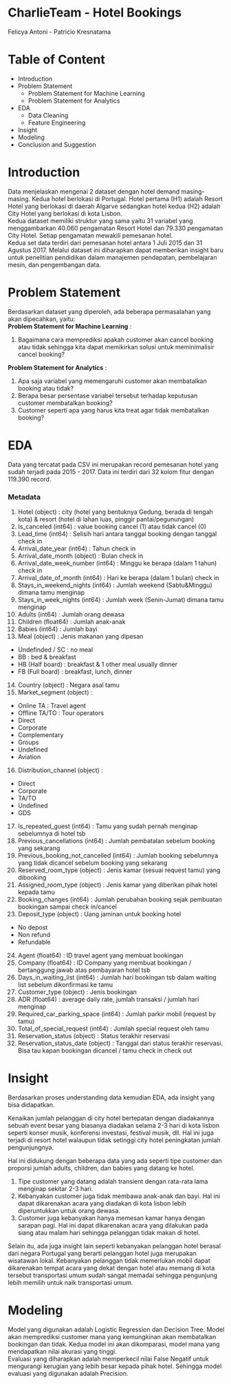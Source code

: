 # **CharlieTeam - Hotel Bookings**
Felicya Antoni - Patricio Kresnatama

# **Table of Content**
- Introduction
- Problem Statement
    - Problem Statement for Machine Learning
    - Problem Statement for Analytics
- EDA
    - Data Cleaning
    - Feature Engineering
- Insight
- Modeling
- Conclusion and Suggestion

# **Introduction**
Data menjelaskan mengenai 2 dataset dengan hotel demand masing-masing. Kedua hotel berlokasi di Portugal. Hotel
pertama (H1) adalah Resort Hotel yang berlokasi di daerah Algarve sedangkan hotel kedua (H2) adalah City Hotel yang berlokasi di kota Lisbon.\
Kedua dataset memiliki struktur yang sama yaitu 31 variabel yang menggambarkan 40.060 pengamatan Resort Hotel dan 79.330 pengamatan City Hotel. Setiap pengamatan mewakili pemesanan hotel.  
Kedua set data terdiri dari pemesanan hotel antara 1 Juli 2015 dan 31 Agustus 2017. 
Melalui dataset ini diharapkan dapat memberikan insight baru untuk penelitian pendidikan dalam manajemen pendapatan, pembelajaran mesin, dan pengembangan data.

# **Problem Statement**
Berdasarkan dataset yang diperoleh, ada beberapa permasalahan yang akan dipecahkan, yaitu: \
**Problem Statement for Machine Learning** :
1. Bagaimana cara memprediksi apakah customer akan cancel booking atau tidak sehingga kita dapat memikirkan solusi untuk meminimalisir cancel booking?

**Problem Statement for Analytics** :
1. Apa saja variabel yang memengaruhi customer akan membatalkan booking atau tidak?
2. Berapa besar persentase variabel tersebut terhadap keputusan customer membatalkan booking?
3. Customer seperti apa yang harus kita treat agar tidak membatalkan booking?


# **EDA**
Data yang tercatat pada CSV ini merupakan record pemesanan hotel yang sudah terjadi pada 2015 - 2017. Data ini terdiri dari 32 kolom fitur dengan 119.390 record.
### Metadata
1.	Hotel (object) : city (hotel yang bentuknya Gedung, berada di tengah kota) & resort (hotel di lahan luas, pinggir pantai/pegunungan)
2.	Is_canceled (int64) : value booking cancel (1) atau tidak cancel (0)
3.	Lead_time (int64) : Selisih hari antara tanggal booking dengan tanggal check in
4.	Arrival_date_year (int64) : Tahun check in
5.	Arrival_date_month (object) : Bulan check in
6.	Arrival_date_week_number (int64) : Minggu ke berapa (dalam 1 tahun) check in
7.	Arrival_date_of_month (int64) : Hari ke berapa (dalam 1 bulan) check in
8.	Stays_in_weekend_nights (int64) : Jumlah weekend (Sabtu&Minggu) dimana tamu menginap
9.	Stays_in_week_nights (int64) : Jumlah week (Senin-Jumat) dimana tamu menginap
10.	Adults (int64) : Jumlah orang dewasa
11.	Children (float64) : Jumlah anak-anak
12.	Babies (int64) : Jumlah bayi
13.	Meal (object) : Jenis makanan yang dipesan
-	Undefinded / SC : no meal
-	BB : bed & breakfast
-	HB (Half board) : breakfast & 1 other meal usually dinner
-	FB (Full board) : breakfast, lunch, dinner
14.	Country (object) : Negara asal tamu
15.	Market_segment (object) : 
-	Online TA : Travel agent
-	Offline TA/TO : Tour operators
-	Direct
-	Corporate
-	Complementary
-	Groups
-	Undefined
-	Aviation
16.	Distribution_channel (object) : 
-	Direct
-	Corporate
-	TA/TO
-	Undefined
-	GDS
17.	Is_repeated_guest (int64) : Tamu yang sudah pernah menginap sebelumnya di hotel tsb
18.	Previous_cancellations (int64) : Jumlah pembatalan sebelum booking yang sekarang
19.	Previous_booking_not_cancelled (int64) : Jumlah booking sebelumnya yang tidak dicancel sebelum booking yang sekarang
20.	Reserved_room_type (object) : Jenis kamar (sesuai request tamu) yang dibooking
21.	Assigned_room_type (object) : Jenis kamar yang diberikan pihak hotel kepada tamu
22.	Booking_changes (int64) : Jumlah perubahan booking sejak pembuatan bookingan sampai check in/cancel
23.	Deposit_type (object) : Uang jaminan untuk booking hotel
-	No depost
-	Non refund
-	Refundable
24.	Agent (float64) : ID travel agent yang membuat bookingan
25.	Company (float64) : ID Company yang membuat bookingan / bertanggung jawab atas pembayaran hotel tsb
26.	Days_in_waiting_list (int64) : Jumlah hari bookingan tsb dalam waiting list sebelum dikonfirmasi ke tamu
27.	Customer_type (object) : Jenis bookingan
28.	ADR (float64) : average daily rate, jumlah transaksi / jumlah hari menginap
29.	Required_car_parking_space (int64) : Jumlah parkir mobil (request by tamu)
30.	Total_of_special_request (int64) : Jumlah special request oleh tamu
31.	Reservation_status (object) : Status terakhir reservasi
32.	Reservation_status_date (object) : Tanggal dari status terakhir reservasi. Bisa tau kapan bookingan dicancel / tamu check in check out

# **Insight**
Berdasarkan proses understanding data kemudian EDA, ada insight yang bisa didapatkan. 

Kenaikan jumlah pelanggan di city hotel bertepatan dengan diadakannya sebuah event besar yang biasanya diadakan selama 2-3 hari di kota lisbon seperti konser musik, konferensi investasi, festival musik, dll. Hal ini juga terjadi di resort hotel walaupun tidak setinggi city hotel peningkatan jumlah pengunjungnya.

Hal ini didukung dengan beberapa data yang ada seperti tipe customer dan proporsi jumlah adults, children, dan babies yang datang ke hotel. 

1. Tipe customer yang datang adalah transient dengan rata-rata lama menginap sekitar 2-3 hari. 
2. Kebanyakan customer juga tidak membawa anak-anak dan bayi. Hal ini dapat dikarenakan acara yang diadakan di kota lisbon lebih diperuntukkan untuk orang dewasa. 
3. Customer juga kebanyakan hanya memesan kamar hanya dengan sarapan pagi. Hal ini dapat dikarenakan acara yang dilakukan pada siang atau malam hari sehingga pelanggan tidak makan di hotel.

Selain itu, ada juga insight lain seperti kebanyakan pelanggan hotel berasal dari negara Portugal yang berarti pelanggan hotel juga merupakan wisatawan lokal.
Kebanyakan pelanggan tidak memerlukan mobil dapat dikarenakan tempat acara yang dekat dengan hotel atau memang di kota tersebut transportasi umum sudah sangat memadai sehingga pengunjung lebih memilih untuk naik transportasi umum.

# **Modeling**
Model yang digunakan adalah Logistic Regression dan Decision Tree. Model akan memprediksi customer mana yang kemungkinan akan membatalkan bookingan dan tidak. Kedua model ini akan dikomparasi, model mana yang mendapatkan nilai akurasi yang tinggi. 
<br>
Evaluasi yang diharapkan adalah memperkecil nilai False Negatif untuk mengurangi kerugian yang lebih besar kepada pihak hotel. Sehingga model evaluasi yang digunakan adalah Precision.
